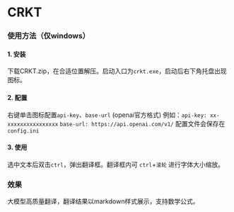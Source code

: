 # CRKT

### 使用方法（仅windows）

#### 1. 安装

下载CRKT.zip，在合适位置解压。启动入口为`crkt.exe`，启动后右下角托盘出现图标。

#### 2. 配置

右键单击图标配置`api-key`、`base-url` (openai官方格式)
例如：`api-key: xx-xxxxxxxxxxxxxxxx`   `base-url: https://api.openai.com/v1/` 
配置文件会保存在`config.ini`

#### 3. 使用

选中文本后双击`ctrl`，弹出翻译框。翻译框内可 `ctrl`+`滚轮` 进行字体大小缩放。

### 效果

大模型高质量翻译，翻译结果以markdown样式展示，支持数学公式。

